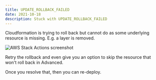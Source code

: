 ```yaml
---
title: UPDATE_ROLLBACK_FAILED
date: 2021-10-18
description: Stuck with UPDATE_ROLLBACK_FAILED
---
```


Cloudformation is trying to roll back but cannot do as some underlying resource is missing. E.g. a layer is removed.


<img src="https://s.natalian.org/2021-10-18/actions.png" alt="AWS Stack Actions screenshot">

Retry the rollback and even give you an option to skip the resource that
won't roll back in Advanced.

Once you resolve that, then you can re-deploy.
